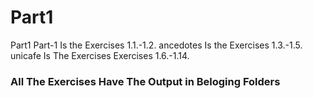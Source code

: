 # Part1
Part1
Part-1 Is the Exercises 1.1.-1.2.
ancedotes Is the Exercises 1.3.-1.5.
unicafe Is The Exercises Exercises 1.6.-1.14.

<h3> All The Exercises Have The Output in Beloging Folders</h3>

